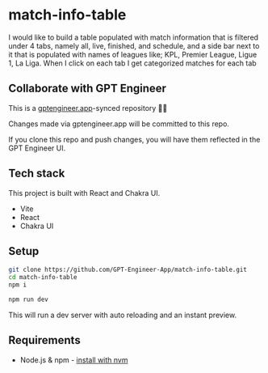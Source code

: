 # match-info-table

I would like to build a table populated with match information that is filtered under 4 tabs, namely all, live, finished, and schedule, and a side bar next to it that is populated with names of leagues like; KPL, Premier League, Ligue 1, La Liga. When I click on each tab I get categorized matches for each tab

## Collaborate with GPT Engineer

This is a [gptengineer.app](https://gptengineer.app)-synced repository 🌟🤖

Changes made via gptengineer.app will be committed to this repo.

If you clone this repo and push changes, you will have them reflected in the GPT Engineer UI.

## Tech stack

This project is built with React and Chakra UI.

- Vite
- React
- Chakra UI

## Setup

```sh
git clone https://github.com/GPT-Engineer-App/match-info-table.git
cd match-info-table
npm i
```

```sh
npm run dev
```

This will run a dev server with auto reloading and an instant preview.

## Requirements

- Node.js & npm - [install with nvm](https://github.com/nvm-sh/nvm#installing-and-updating)
